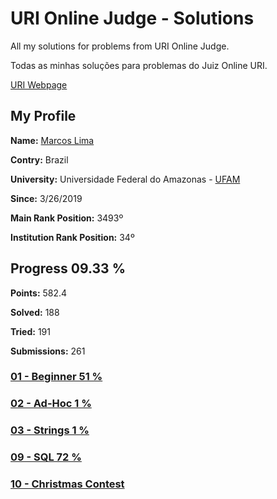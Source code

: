 # URI Online Judge - Solutions

All my solutions for problems from URI Online Judge.

Todas as minhas soluções para problemas do Juiz Online URI.

<a href="https://www.urionlinejudge.com.br/">URI Webpage</a>

## My Profile

<b>Name:</b> <a href="https://www.urionlinejudge.com.br/judge/en/profile/242402">Marcos  Lima</a>

<b>Contry:</b> Brazil

<b>University:</b> Universidade Federal do Amazonas - <a href="https://www.urionlinejudge.com.br/judge/en/users/university/ufam">UFAM</a>

<b>Since:</b> 3/26/2019

<b>Main Rank Position:</b> 3493º

<b>Institution Rank Position:</b> 34º

## Progress 09.33 %

<b>Points:</b> 582.4

<b>Solved:</b> 188

<b>Tried:</b> 191

<b>Submissions:</b> 261

### [01 - Beginner 51 %](https://github.com/limadmarcos/uri-solutions/tree/master/01-beginner)
### [02 - Ad-Hoc 1 %](https://github.com/limadmarcos/uri-solutions/tree/master/02-ad-hoc)
### [03 - Strings 1 %](https://github.com/limadmarcos/uri-solutions/tree/master/03-strings)
### [09 - SQL 72 %](https://github.com/limadmarcos/uri-solutions/tree/master/09-sql)
### [10 - Christmas Contest](https://github.com/limadmarcos/uri-solutions/tree/master/contest-christmas)